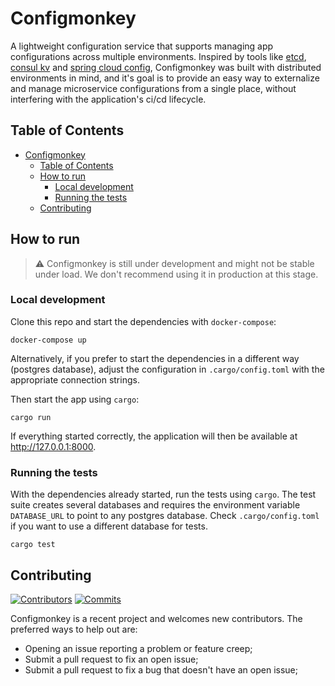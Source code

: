 # Configmonkey

A lightweight configuration service that supports managing app configurations across multiple environments. Inspired by tools like [etcd](https://etcd.io/), [consul kv](https://developer.hashicorp.com/consul/docs/dynamic-app-config/kv) and [spring cloud config](https://docs.spring.io/spring-cloud-config/docs/current/reference/html/), Configmonkey was built with distributed environments in mind, and it's goal is to provide an easy way to externalize and manage microservice configurations from a single place, without interfering with the application's ci/cd lifecycle.

## Table of Contents

- [Configmonkey](#configmonkey)
  - [Table of Contents](#table-of-contents)
  - [How to run](#how-to-run)
    - [Local development](#local-development)
    - [Running the tests](#running-the-tests)
  - [Contributing](#contributing)

## How to run

> ⚠️ Configmonkey is still under development and might not be stable under load. We don't recommend using it in production at this stage.

### Local development

Clone this repo and start the dependencies with `docker-compose`:

```shell
docker-compose up
```

Alternatively, if you prefer to start the dependencies in a different way (postgres database), adjust the configuration in `.cargo/config.toml` with the appropriate connection strings.

Then start the app using `cargo`:

```shell
cargo run
```

If everything started correctly, the application will then be available at http://127.0.0.1:8000.

### Running the tests

With the dependencies already started, run the tests using `cargo`. The test suite creates several databases and requires the environment variable `DATABASE_URL` to point to any postgres database. Check `.cargo/config.toml` if you want to use a different database for tests.

```shell
cargo test
```

## Contributing

[![Contributors](https://img.shields.io/github/contributors/madoke/configmonkey)](https://github.com/madoke/configmonkey/graphs/contributors) [![Commits](https://img.shields.io/github/commit-activity/m/madoke/configmonkey)](https://github.com/madoke/configmonkey/graphs/contributors)

Configmonkey is a recent project and welcomes new contributors. The preferred ways to help out are:

- Opening an issue reporting a problem or feature creep;
- Submit a pull request to fix an open issue;
- Submit a pull request to fix a bug that doesn't have an open issue;
